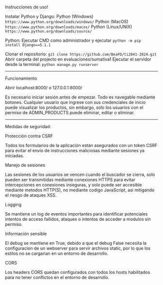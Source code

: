Instrucciones de uso!

Instalar Python y Django:
Python (Windows)
`https://www.python.org/downloads/windows/`
Python (MacOS)
`https://www.python.org/downloads/macos/`
Python (Linux/UNIX)
`https://www.python.org/downloads/source/`

Python:
Ejecutar CMD como administrador y ejecutar `python -m pip install Django==5.1.1`

Clonar el repositorio: `git clone https://github.com/BeaFD/ti2041-2024.git`
Abrir carpeta del projecto en evaluaciones/sumativa1
Ejecutar el servidor desde la terminal: `python manage.py runserver`

---------------------------------------------------------------------------------------------------------------------

Funcionamiento

Abrir localhost:8000/ o 127.0.0.1:8000/

Es necesario iniciar sesión antes de empezar. Todo es navegable mediante botones. Cualquier usuario que ingrese con sus credenciales de inicio puede visualizar los productos, sin embargo, solo los usuarios con el permiso de ADMIN_PRODUCTS puede eliminar, editar o eliminar.

---------------------------------------------------------------------------------------------------------------------

Medidas de seguridad:

Protección contra CSRF

Todos los formularios de la aplicación están asegurados con un token CSRF para evitar el envío de instrucciones maliciosas mediante sesiones ya iniciadas.


Manejo de sesiones

Las sesiones de los usuarios se vencen cuando el buscador se cierra, solo pueden ser transmitidas mediante conexiones HTTPS para evitar intercepciones en conexiones inseguras, y solo puede ser accesible mediante metodos HTTP(S), no mediante codigo JavaScript, asi mitigando el riesgo de ataques XSS.


Logging

Se mantiene un log de eventos importantes para identificar potenciales intentos de acceso fallidos, ataques o intentos de acceder a modulos sin permiso.


Información sensible

El debug se mantiene en True, debido a que el debug False necesita la configuracion de un webserver para servir archivos static, por lo que los estilos no se cargarian en un entorno de desarrollo.


CORS

Los headers CORS quedan configurados con todos los hosts habilitados para no tener conflictos en el entorno de desarrollo.
